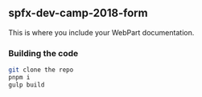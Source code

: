## spfx-dev-camp-2018-form

This is where you include your WebPart documentation.

### Building the code

```bash
git clone the repo
pnpm i
gulp build
```
